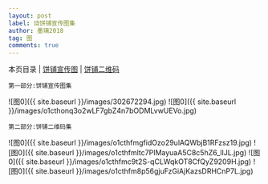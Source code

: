 ```yaml
---
layout: post
label: 烧饼铺宣传图集
author: 墨璃2018
tag: 图
comments: true
---
```

本页目录 \| [饼铺宣传图](#dxjja) \| [饼铺二维码](#dxjjb) 

<a name="dxjja"></a>

    第一部分:饼铺宣传图集

![图0]({{ site.baseurl }}/images/302672294.jpg)
![图0]({{ site.baseurl }}/images/o1cthonq3o2wLF7gbZ4n7bODMLvwUEVo.jpg)


<a name="dxjjb"></a>

    第二部分:饼铺二维码集

![图0]({{ site.baseurl }}/images/o1cthfmgfidOzo29ulAQWbjB1RFzsz19.jpg)
![图0]({{ site.baseurl }}/images/o1cthfmltc7PIMayuaA5C8c5hZ6_llJL.jpg)
![图0]({{ site.baseurl }}/images/o1cthfmc9t2S-qCLWqkOT8CfQyZ9209H.jpg)
![图0]({{ site.baseurl }}/images/o1cthfm8p56gjuFzGiAjKazsDRHCnP7L.jpg)
